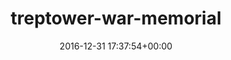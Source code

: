 ---
title:		"treptower-war-memorial"
mediatype:		"upload"
description:		"TBC"
date:		"2016-12-31 17:37:54+00:00"
album:		"experimental"
filename:		"treptower-war-memorial.md"
series:		""
cl_public_id:		"experimental/treptower-war-memorial"
cl_version:		1497004512
format:		"tiff"
bytes:		6421748
width:		2560
height:		1440
exposure_mode:		"Auto"
program:		"Aperture-priority AE"
aperture:		"8.0"
focal_length:		"50.0 mm"
iso:		"50"
shutter_speed:		"30"
metering:		"Spot"
flash:		"Off, Did not fire"
white_balance:		"Custom"
colour_temp:		"5450"
has_crop:		"true"
orientation:		"Horizontal (normal)"
camera_model:		"NIKON D800"
lens_info:		"24-70mm f/2.8"
artist:		"No artist info"
x_resolution:		"300"
y_resolution:		"300"
---